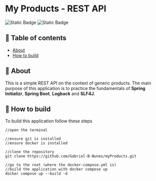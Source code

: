 # My Products - REST API

![Static Badge](https://img.shields.io/badge/Language-Java_17-green)
![Static Badge](https://img.shields.io/badge/OS-Linux%2C%20Windows%2C%20MacOS-lightblue)

## :pushpin:    Table of contents

* [About](#-about)
* [How to build](#-how-to-build)

## :rocket: About

This is a simple REST API on the context of generic products. The main purpose of this application is to practice the fundamentals of **Spring Initializr**, **Spring Boot**, **Logback** and **SLF4J**. 

## :construction:   How to build

To build this application follow these steps
```
//open the terminal

//ensure git is installed
//ensure docker is installed

//clone the repository
git clone https://github.com/Gabriel-B-Nunes/myProducts.git

//go to the root (where the docker-compose.yml is)
//build the application with docker compose up
docker compose up --build -d
```
